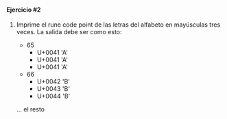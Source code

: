 #### Ejercicio #2

1. Imprime el rune code point de las letras del alfabeto en mayúsculas tres veces. La salida debe ser como esto:
    * 65
        + U+0041 'A'
        + U+0041 'A'
        + U+0041 'A'
    * 66
        + U+0042 'B'
        + U+0043 'B'
        + U+0044 'B'

    ... el resto